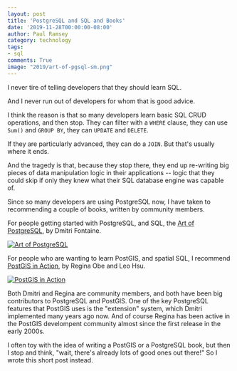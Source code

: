 ```yaml
---
layout: post
title: 'PostgreSQL and SQL and Books'
date: '2019-11-28T00:00:00-08:00'
author: Paul Ramsey
category: technology
tags:
- sql
comments: True
image: "2019/art-of-pgsql-sm.png"
---
```


I never tire of telling developers that they should learn SQL. 

And I never run out of developers for whom that is good advice.

I think the reason is that so many developers learn basic SQL CRUD operations, and then stop. They can filter with a `WHERE` clause, they can use `Sum()` and `GROUP BY`, they can `UPDATE` and `DELETE`.

If they are particularly advanced, they can do a `JOIN`. But that's usually where it ends.

And the tragedy is that, because they stop there, they end up re-writing big pieces of data manipulation logic in their applications -- logic that they could skip if only they knew what their SQL database engine was capable of.

Since so many developers are using PostgreSQL now, I have taken to recommending a couple of books, written by community members. 

For people getting started with PostgreSQL, and SQL, the [Art of PostgreSQL](https://theartofpostgresql.com/?affiliate=cleverelephant), by Dmitri Fontaine. 

<a href="https://theartofpostgresql.com/?affiliate=cleverelephant"><img src="{{ site.images }}/2019/art-of-pgsql-lg.png" alt="Art of PostgreSQL" /></a>

For people who are wanting to learn PostGIS, and spatial SQL, I recommend [PostGIS in Action](https://www.manning.com/books/postgis-in-action-third-edition), by Regina Obe and Leo Hsu.

<a href="https://www.manning.com/books/postgis-in-action-third-edition"><img src="{{ site.images }}/2019/obe.png" alt="PostGIS in Action" /></a>

Both Dmitri and Regina are community members, and both have been big contributors to PostgreSQL and PostGIS. One of the key PostgreSQL features that PostGIS uses is the "extension" system, which Dmitri implemented many years ago now. And of course Regina has been active in the PostGIS develompent community almost since the first release in the early 2000s.

I often toy with the idea of writing a PostGIS or a PostgreSQL book, but then I stop and think, "wait, there's already lots of good ones out there!" So I wrote this short post instead.

